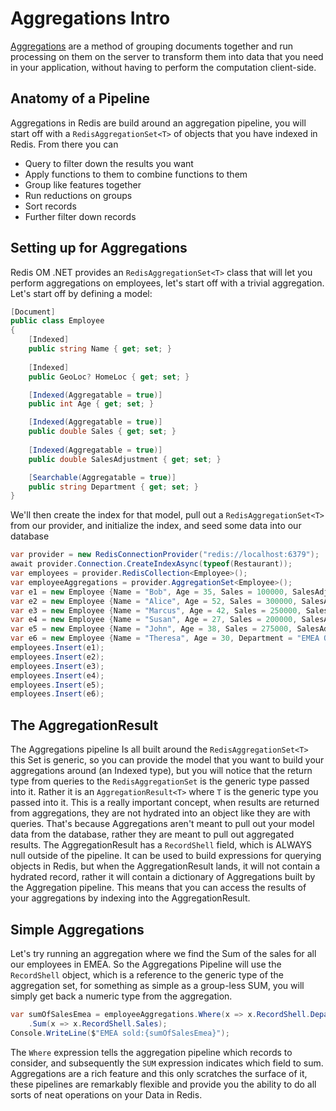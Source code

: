# Aggregations Intro

[Aggregations](https://oss.redis.com/redisearch/Aggregations/) are a method of grouping documents together and run processing on them on the server to transform them into data that you need in your application, without having to perform the computation client-side.

## Anatomy of a Pipeline

Aggregations in Redis are build around an aggregation pipeline, you will start off with a `RedisAggregationSet<T>` of objects that you have indexed in Redis. From there you can

* Query to filter down the results you want
* Apply functions to them to combine functions to them
* Group like features together
* Run reductions on groups
* Sort records
* Further filter down records

## Setting up for Aggregations

Redis OM .NET provides an `RedisAggregationSet<T>` class that will let you perform aggregations on employees, let's start off with a trivial aggregation. Let's start off by defining a model:

```csharp
[Document]
public class Employee
{
    [Indexed]
    public string Name { get; set; }
    
    [Indexed]
    public GeoLoc? HomeLoc { get; set; }

    [Indexed(Aggregatable = true)]
    public int Age { get; set; }

    [Indexed(Aggregatable = true)]
    public double Sales { get; set; }
    
    [Indexed(Aggregatable = true)]
    public double SalesAdjustment { get; set; }

    [Searchable(Aggregatable = true)]
    public string Department { get; set; }
}
```

We'll then create the index for that model, pull out a `RedisAggregationSet<T>` from our provider, and initialize the index, and seed some data into our database

```csharp
var provider = new RedisConnectionProvider("redis://localhost:6379");
await provider.Connection.CreateIndexAsync(typeof(Restaurant));
var employees = provider.RedisCollection<Employee>();
var employeeAggregations = provider.AggregationSet<Employee>();
var e1 = new Employee {Name = "Bob", Age = 35, Sales = 100000, SalesAdjustment = 1.5,  Department = "EMEA Sales"};
var e2 = new Employee {Name = "Alice", Age = 52, Sales = 300000, SalesAdjustment = 1.02, Department = "Partner Sales"};
var e3 = new Employee {Name = "Marcus", Age = 42, Sales = 250000, SalesAdjustment = 1.1, Department = "NA Sales"};
var e4 = new Employee {Name = "Susan", Age = 27, Sales = 200000, SalesAdjustment = .95, Department = "EMEA Sales"};
var e5 = new Employee {Name = "John", Age = 38, Sales = 275000, SalesAdjustment = .9, Department = "APAC Sales"};
var e6 = new Employee {Name = "Theresa", Age = 30, Department = "EMEA Ops"};
employees.Insert(e1);
employees.Insert(e2);
employees.Insert(e3);
employees.Insert(e4);
employees.Insert(e5);
employees.Insert(e6);
```

## The AggregationResult

The Aggregations pipeline Is all built around the `RedisAggregationSet<T>` this Set is generic, so you can provide the model that you want to build your aggregations around (an Indexed type), but you will notice that the return type from queries to the `RedisAggregationSet` is the generic type passed into it. Rather it is an `AggregationResult<T>` where `T` is the generic type you passed into it. This is a really important concept, when results are returned from aggregations, they are not hydrated into an object like they are with queries. That's because Aggregations aren't meant to pull out your model data from the database, rather they are meant to pull out aggregated results. The AggregationResult has a `RecordShell` field, which is ALWAYS null outside of the pipeline. It can be used to build expressions for querying objects in Redis, but when the AggregationResult lands, it will not contain a hydrated record, rather it will contain a dictionary of Aggregations built by the Aggregation pipeline. This means that you can access the results of your aggregations by indexing into the AggregationResult.

## Simple Aggregations

Let's try running an aggregation where we find the Sum of the sales for all our employees in EMEA. So the Aggregations Pipeline will use the `RecordShell` object, which is a reference to the generic type of the aggregation set, for something as simple as a group-less SUM, you will simply get back a numeric type from the aggregation.

```csharp
var sumOfSalesEmea = employeeAggregations.Where(x => x.RecordShell.Department == "EMEA")
    .Sum(x => x.RecordShell.Sales);
Console.WriteLine($"EMEA sold:{sumOfSalesEmea}");
```

The `Where` expression tells the aggregation pipeline which records to consider, and subsequently the `SUM` expression indicates which field to sum. Aggregations are a rich feature and this only scratches the surface of it, these pipelines are remarkably flexible and provide you the ability to do all sorts of neat operations on your Data in Redis.
